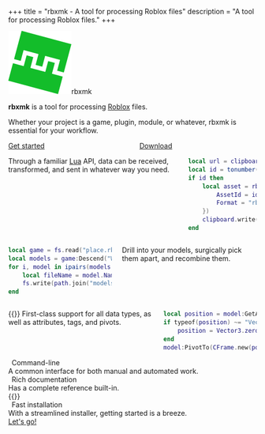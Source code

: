 +++
title = "rbxmk - A tool for processing Roblox files"
description = "A tool for processing Roblox files."
+++

<div class="columns is-centered">
<div class="column is-narrow">
<div class="logo"><img src="images/logoTouch.png" alt="rbxmk logo"/><span>rbxmk</span></div>
</div>
</div>
<div class="columns">
<div class="column has-text-centered is-size-4 is-size-5-touch">

**rbxmk** is a tool for processing [Roblox][roblox] files.

Whether your project is a game, plugin, module, or whatever, rbxmk is essential for your workflow.

</div>
</div>
<div class="columns is-centered is-size-4 is-size-5-touch">
	<div class="column is-narrow has-text-centered"><a class="is-pretty-link" href="quickstart"><span class="icon-text"><span class="icon"><i class="fas fa-power-off"></i></span><span>Get started</span></span></a></div>
	<div class="column is-narrow has-text-centered"><a class="is-pretty-link" href="installation"><span class="icon-text"><span class="icon"><i class="fas fa-download"></i></span><span>Download</span></span></a></div>
</div>
<div class="showcase container is-max-desktop">

<div class="columns is-vcentered is-centered">
<div class="column is-two-fifths is-size-5 is-size-6-touch">

Through a familiar [Lua][lua] API, data can be received, transformed, and sent
in whatever way you need.

</div>
<div class="column is-three-fifths is-size-6 is-size-7-touch">

```lua
local url = clipboard.read("txt")
local id = tonumber(url:match("%d+"))
if id then
	local asset = rbxassetid.read({
		AssetId = id,
		Format = "rbxm",
	})
	clipboard.write(asset, "rbxm")
end
```

</div>
</div>

<div class="columns is-vcentered is-centered">
<div class="column is-two-fifths is-size-5 is-size-6-touch" style="order:2">

Drill into your models, surgically pick them apart, and recombine them.

</div>
<div class="column is-three-fifths is-size-6 is-size-7-touch" style="order:1">

```lua
local game = fs.read("place.rbxl")
local models = game:Descend("Workspace", "Models")
for i, model in ipairs(models:GetChildren()) do
	local fileName = model.Name .. ".rbxm"
	fs.write(path.join("models", fileName))
end
```

</div>
</div>

<div class="columns is-vcentered is-centered">
<div class="column is-two-fifths is-size-5 is-size-6-touch">

{{<noimpl reason="tags, pivots">}}
First-class support for all data types, as well as attributes, tags, and pivots.

</div>
<div class="column is-three-fifths is-size-6 is-size-7-touch">

```lua
local position = model:GetAttribute("Position")
if typeof(position) ~= "Vector3" then
	position = Vector3.zero
end
model:PivotTo(CFrame.new(position))
```

</div>
</div>

<div class="hero is-cli is-medium">
<div class="hero-body">
<div class="title is-size-3 is-size-4-touch"><span class="icon-text"><span class="icon is-hidden-mobile" style="padding-right: 0.5em"><i class="fas fa-terminal"></i></span><span>Command-line</span></span></div>
<div class="subtitle is-size-5 is-size-6-touch">A common interface for both manual and automated work.</div>
</div>
</div>

<div class="hero is-info is-medium has-text-right">
<div class="hero-body">
<div class="title is-size-3 is-size-4-touch"><span class="icon-text"><span class="icon is-hidden-mobile" style="padding-right: 0.5em"><i class="fas fa-book"></i></span><span>Rich documentation</span></span></div>
<div class="subtitle is-size-5 is-size-6-touch">Has a complete reference built-in.</div>
</div>
</div>

<div class="hero is-success is-medium">
<div class="hero-body">
{{<noimpl>}}
<div class="title is-size-3 is-size-4-touch"><span class="icon-text"><span class="icon is-hidden-mobile" style="padding-right: 0.5em"><i class="fas fa-download"></i></span><span>Fast installation</span></span></div>
<div class="subtitle is-size-5 is-size-6-touch">With a streamlined installer, getting started is a breeze.</div>
</div>
</div>

<div class="hero has-text-centered">
<div class="hero-body">
<div class="title is-size-3 is-size-4-touch"><a class="is-pretty-link" href="quickstart"><span class="icon-text"><span class="icon"><i class="fas fa-power-off"></i></span><span>Let's go!</span></span></a></div>
</div>
</div>

</div>

[roblox]: https://corp.roblox.com
[lua]: https://lua.org
